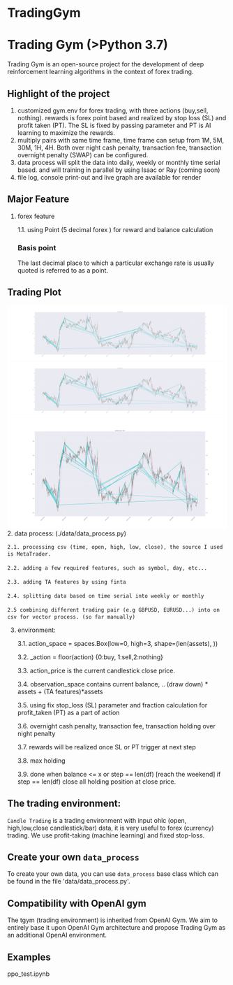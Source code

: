 # TradingGym

# Trading Gym (>Python 3.7)
Trading Gym is an open-source project for the development of deep reinforcement learning algorithms in the context of forex trading.
## Highlight of the project 
1. customized gym.env for forex trading, with three actions (buy,sell, nothing). rewards is forex point based and realized by stop loss (SL) and profit taken (PT). The SL is fixed by passing parameter and PT is AI learning to maximize the rewards. 
2. multiply pairs with same time frame, time frame can setup from 1M, 5M, 30M, 1H, 4H. Both over night cash penalty, transaction fee, transaction overnight penalty (SWAP) can be configured.
3. data process will split the data into daily, weekly or monthly time serial based. and will training in parallel by using Isaac or Ray (coming soon)
4. file log, console print-out and live graph are available for render 
##  Major Feature
1. forex feature
    
    1.1.  using Point (5 decimal forex )  for reward and balance calculation
    ### Basis point
    The last decimal place to which a particular exchange rate is usually quoted is referred to as a point. 
## Trading Plot

![GBTUSD 1](./log/GBPUSD-20211027165755.png)  
![GBTUSD 2](./log/GBPUSD-20211027170145.png)
![GBTUSD 3](./log/GBPUSD-20211027170330.png)
2. data process: (./data/data_process.py)
    
    2.1. processing csv (time, open, high, low, close), the source I used is MetaTrader.
    
    2.2. adding a few required features, such as symbol, day, etc...
    
    2.3. adding TA features by using finta
    
    2.4. splitting data based on time serial into weekly or monthly
    
    2.5 combining different trading pair (e.g GBPUSD, EURUSD...) into on csv for vector process. (so far manually)
3. environment:
    
    3.1. action_space = spaces.Box(low=0, high=3, shape=(len(assets), ))
    
    3.2. _action = floor(action) {0:buy, 1:sell,2:nothing}
    
    3.3. action_price is the current candlestick close price.
    
    3.4. observation_space contains current balance, .. (draw down) * assets + (TA features)*assets
    
    3.5. using fix stop_loss (SL) parameter and fraction calculation for profit_taken (PT) as a part of action
    
    3.6. overnight cash penalty, transaction fee, transaction holding over night penalty
    
    3.7. rewards will be realized once SL or PT trigger at next step
    
    3.8. max holding
    
    3.9. done when balance <= x  or step == len(df)  [reach the weekend]
        if step == len(df) close all holding position at close price.

## The trading environment:

`Candle Trading` is a trading environment with input ohlc (open, high,low,close candlestick/bar) data, it is very useful to forex (currency) trading. We use profit-taking (machine learning) and fixed stop-loss.

## Create your own `data_process`

To create your own data, you can use `data_process` base class which can be found in the file 'data/data_process.py'. 

## Compatibility with OpenAI gym

The tgym (trading environment) is inherited from OpenAI Gym. We aim to entirely base it upon OpenAI Gym architecture and propose Trading Gym as an additional OpenAI environment.

## Examples
ppo_test.ipynb
